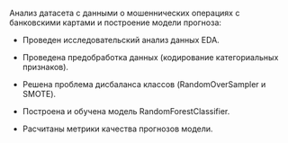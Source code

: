 Анализ датасета с данными о мошеннических операциях с банковскими картами и построение модели прогноза:

  * Проведен исследовательский анализ данных EDA.

  * Проведена предобработка данных (кодирование категориальных признаков).

  * Решена проблема дисбаланса классов (RandomOverSampler и SMOTE).

  * Построена и обучена модель RandomForestClassifier.

  * Расчитаны метрики качества прогнозов модели.
